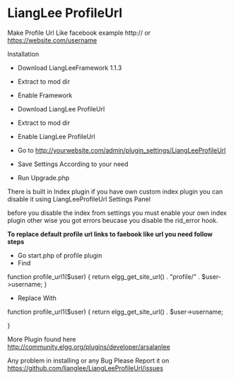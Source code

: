 LiangLee ProfileUrl
=====================

Make Profile Url Like facebook example http:// or https://website.com/username

Installation

* Download LiangLeeFramework 1.1.3

* Extract to mod dir

* Enable Framework

* Download LiangLee ProfileUrl

* Extract to mod dir

* Enable LiangLee ProfileUrl

* Go to http://yourwebsite.com/admin/plugin_settings/LiangLeeProfileUrl

* Save Settings According to your need

* Run Upgrade.php


There is built in Index plugin if you have own custom index plugin you can disable it using LiangLeeProfileUrl Settings Panel

before you disable the index from settings you must enable your own index plugin other wise you got errors beucase you disable the rid_error hook.

**To replace default profile url links to faebook like url you need follow steps**

* Go start.php of profile plugin
* Find

function profile_url1($user) {
return elgg_get_site_url() . "profile/" . $user->username;
}

* Replace With

function profile_url1($user) {
return elgg_get_site_url() . $user->username;

}


More Plugin found here http://community.elgg.org/plugins/developer/arsalanlee

Any problem in installing or any Bug Please Report it on https://github.com/lianglee/LiangLeeProfileUrl/issues
